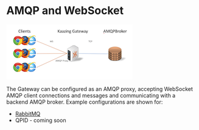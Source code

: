 # AMQP and WebSocket

![amqp](amqp.png)

The Gateway can be configured as an AMQP proxy, accepting WebSocket AMQP client connections and messages and communicating with a backend AMQP broker.  Example configurations are shown for:

* [RabbitMQ](rabbitmq)
* QPID - coming soon
